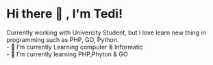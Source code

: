 # Hi there 👋 , I'm Tedi!
Currently working with Univercity Student, but I love learn new thing in programming such as PHP, GO, Python. </br>
    - 🔭 I’m currently Learning computer & Informatic  </br>
    - 🌱 I’m currently learning PHP,Phyton & GO </br>
